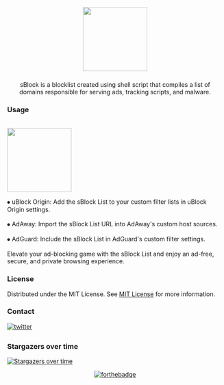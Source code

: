 <div align="center">
  <img height="150" src="https://i.postimg.cc/xT9nh3wD/s-1.png"  />
</div>

###

<p align="center">sBlock is a blocklist created using shell script that compiles a list of domains responsible for serving ads, tracking scripts, and malware.</p>


### Usage
<br clear="both">

<div align="left">
  <img height="150" src="https://i.postimg.cc/59Qskz3S/Screenshot-2025-02-15-230321.png"  />
</div>

<p align="left">
  
  ⦁ uBlock Origin: Add the sBlock List to your custom filter lists in uBlock Origin settings.<br><br>
  ⦁ AdAway: Import the sBlock List URL into AdAway's custom host sources.<br><br>
  ⦁ AdGuard: Include the sBlock List in AdGuard's custom filter settings.<br><br>
  Elevate your ad-blocking game with the sBlock List and enjoy an ad-free, secure, and private browsing experience.</p>

###
### License

Distributed under the MIT License. See [MIT License](https://opensource.org/licenses/MIT) for more information.

### Contact

<a href="https://twitter.com/swastiksagarr" target="_blank">
<img src=https://img.shields.io/badge/twitter-%2300acee.svg?&style=for-the-badge&logo=twitter&logoColor=white alt=twitter style="margin-bottom: 5px;" />
</a>

### Stargazers over time
[![Stargazers over time](https://starchart.cc/swastiksagar/sblock.svg?variant=adaptive)](https://starchart.cc/swastiksagar/sblock)

<div align="center">

  [![forthebadge](https://forthebadge.com/images/badges/approved-by-my-mom.svg)](https://forthebadge.com)

</div>
